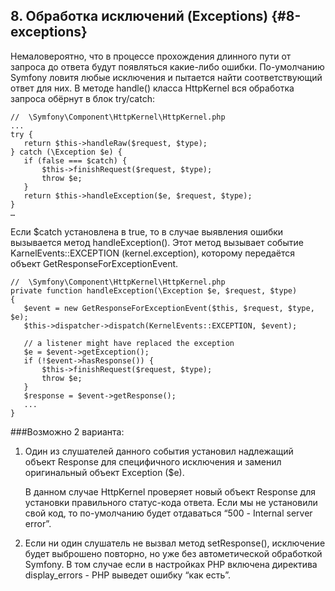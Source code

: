 ## 8\. Обработка исключений (Exceptions) {#8-exceptions}

Немаловероятно, что в процессе прохождения длинного пути от запроса до ответа будут появляться какие-либо ошибки. По-умолчанию Symfony ловитя любые исключения и пытается найти соответствующий ответ для них. В методе handle() класса HttpKernel вся обработка запроса обёрнут в блок try/catch:

```
//  \Symfony\Component\HttpKernel\HttpKernel.php
...
try {
   return $this->handleRaw($request, $type);
} catch (\Exception $e) {
   if (false === $catch) {
       $this->finishRequest($request, $type);
       throw $e;
   }
   return $this->handleException($e, $request, $type);
}
…
```

Если $catch установлена в true, то в случае выявления ошибки вызывается метод handleException(). Этот метод вызывает событие KarnelEvents::EXCEPTION (kernel.exception), которому передаётся объект GetResponseForExceptionEvent.
```
//  \Symfony\Component\HttpKernel\HttpKernel.php
private function handleException(\Exception $e, $request, $type)
{
   $event = new GetResponseForExceptionEvent($this, $request, $type, $e);
   $this->dispatcher->dispatch(KernelEvents::EXCEPTION, $event);

   // a listener might have replaced the exception
   $e = $event->getException();
   if (!$event->hasResponse()) {
       $this->finishRequest($request, $type);
       throw $e;
   }
   $response = $event->getResponse();
   ...
}
```
###Возможно 2 варианта:

1.  Один из слушателей данного события установил надлежащий объект Response для специфичного исключения и заменил оригинальный объект Exception ($e).

    В данном случае HttpKernel проверяет новый объект Response для установки правильного статус-кода ответа. Если мы не установили свой код, то по-умолчанию будет отдаваться “500 - Internal server error”.

1.  Если ни один слушатель не вызвал метод setResponse(), исключение будет выброшено повторно, но уже без автометической обработкой Symfony. В том случае если в настройках PHP включена директива display_errors - PHP выведет ошибку “как есть”.